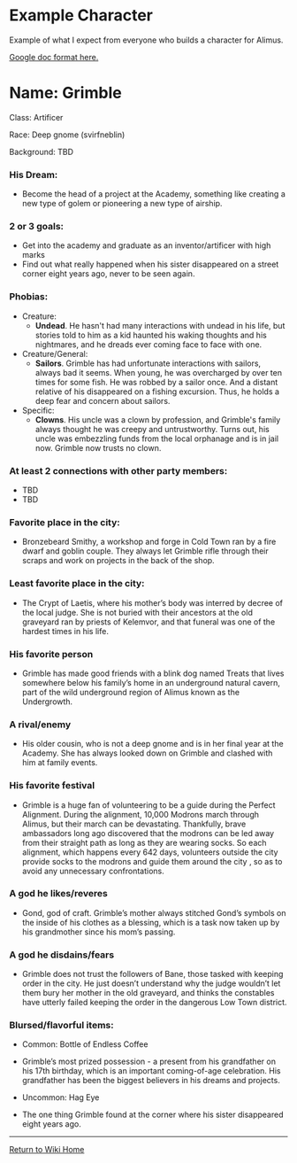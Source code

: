 # Example Character

Example of what I expect from everyone who builds a character for Alimus. 

[Google doc format here.](https://docs.google.com/document/d/139EMTInHm4qp8IjPIQasVY2Pz8qry4MuR3dknn3Q5xY/edit?tab=t.0)

# Name: Grimble

Class: Artificer

Race: Deep gnome (svirfneblin)

Background: TBD

### His Dream:

- Become the head of a project at the Academy, something like creating a new type of golem or pioneering a new type of airship.

### 2 or 3 goals:

- Get into the academy and graduate as an inventor/artificer with high marks
- Find out what really happened when his sister disappeared on a street corner eight years ago, never to be seen again.

### Phobias:

- Creature:
	- **Undead**. He hasn't had many interactions with undead in his life, but stories told to him as a kid haunted his waking thoughts and his nightmares, and he dreads ever coming face to face with one.
- Creature/General:
	- **Sailors**. Grimble has had unfortunate interactions with sailors, always bad it seems. When young, he was overcharged by over ten times for some fish. He was robbed by a sailor once. And a distant relative of his disappeared on a fishing excursion. Thus, he holds a deep fear and concern about sailors.
- Specific:
	- **Clowns**. His uncle was a clown by profession, and Grimble's family always thought he was creepy and untrustworthy. Turns out, his uncle was embezzling funds from the local orphanage and is in jail now. Grimble now trusts no clown.
### At least 2 connections with other party members:

- TBD
- TBD

### Favorite place in the city:

- Bronzebeard Smithy, a workshop and forge in Cold Town ran by a fire dwarf and goblin couple. They always let Grimble rifle through their scraps and work on projects in the back of the shop.

### Least favorite place in the city:

- The Crypt of Laetis, where his mother’s body was interred by decree of the local judge. She is not buried with their ancestors at the old graveyard ran by priests of Kelemvor, and that funeral was one of the hardest times in his life.

### His favorite person

- Grimble has made good friends with a blink dog named Treats that lives somewhere below his family’s home in an underground natural cavern, part of the wild underground region of Alimus known as the Undergrowth.

### A rival/enemy

- His older cousin, who is not a deep gnome and is in her final year at the Academy. She has always looked down on Grimble and clashed with him at family events.

### His favorite festival
- Grimble is a huge fan of volunteering to be a guide during the Perfect Alignment. During the alignment, 10,000 Modrons march through Alimus, but their march can be devastating. Thankfully, brave ambassadors long ago discovered that the modrons can be led away from their straight path as long as they are wearing socks. So each alignment, which happens every 642 days, volunteers outside the city provide socks to the modrons and guide them around the city , so as to avoid any unnecessary confrontations.

### A god he likes/reveres

- Gond, god of craft. Grimble’s mother always stitched Gond’s symbols on the inside of his clothes as a blessing, which is a task now taken up by his grandmother since his mom’s passing.

### A god he disdains/fears

- Grimble does not trust the followers of Bane, those tasked with keeping order in the city. He just doesn’t understand why the judge wouldn’t let them bury her mother in the old graveyard, and thinks the constables have utterly failed keeping the order in the dangerous Low Town district.

### Blursed/flavorful items:

- Common: Bottle of Endless Coffee

- Grimble’s most prized possession - a present from his grandfather on his 17th birthday, which is an important coming-of-age celebration. His grandfather has been the biggest believers in his dreams and projects.

- Uncommon: Hag Eye

- The one thing Grimble found at the corner where his sister disappeared eight years ago.


***
[Return to Wiki Home](https://isaaclepley.github.io/Alimus-Public)
